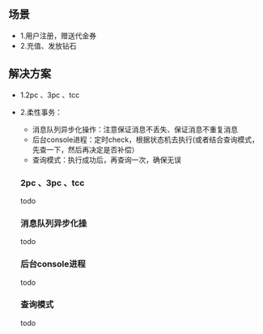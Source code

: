 ## 场景
 * 1.用户注册，赠送代金券
 * 2.充值、发放钻石


## 解决方案
* 1.2pc 、3pc 、tcc
* 2.柔性事务：
  - 消息队列异步化操作：注意保证消息不丢失、保证消息不重复消息
  - 后台console进程：定时check，根据状态机去执行(或者结合查询模式，先查一下，然后再决定是否补偿）
  - 查询模式：执行成功后，再查询一次，确保无误
  
  ### 2pc 、3pc 、tcc
   todo
  
  ### 消息队列异步化操
  
  todo
  ###  后台console进程
  
  todo
  ### 查询模式
  
  todo
